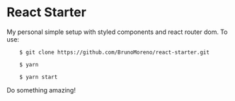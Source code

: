 # React Starter

My personal simple setup with styled components and react router dom.
To use:

        $ git clone https://github.com/BrunoMoreno/react-starter.git

        $ yarn 

        $ yarn start


Do something amazing!